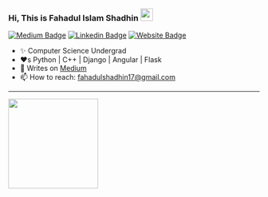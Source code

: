 ### Hi, This is Fahadul Islam Shadhin <img src="https://media.giphy.com/media/hvRJCLFzcasrR4ia7z/giphy.gif" width="25px">
[![Medium Badge](https://img.shields.io/badge/Medium-%2312100E.svg?&style=for-square&logo=medium&logoColor=white)](https://fahadulshadhin.medium.com/)
[![Linkedin Badge](https://img.shields.io/badge/-LinkedIn-0e76a8?style=flat-square&logo=Linkedin&logoColor=white)](https://www.linkedin.com/in/fahadul-shadhin/)
[![Website Badge](https://img.shields.io/badge/Website-3b5998?style=flat-square&logo=google-chrome&logoColor=white)](http://shadhin17.pythonanywhere.com/)

- :sparkles: Computer Science Undergrad
- :heart:s Python | C++ | Django | Angular | Flask
- 📝 Writes on [Medium](https://fahadulshadhin.medium.com)
- 📫 How to reach: fahadulshadhin17@gmail.com
<hr>
<p>
<!--   <img height="180em" src="https://github-readme-stats.vercel.app/api?username=fahadulshadhin&show_icons=true&hide_border=true&&count_private=true&include_all_commits=true" /> -->
  <img height="180em" src="https://github-readme-stats.vercel.app/api/top-langs/?username=fahadulshadhin&exclude_repo=KNN-Image Classification&show_icons=true&hide_border=true&layout=compact&langs_count=10" />
</p>
